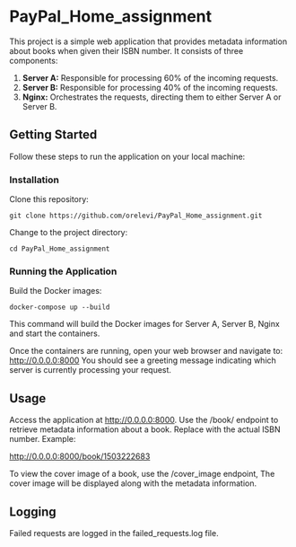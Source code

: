 # PayPal_Home_assignment
 
This project is a simple web application that provides metadata information about books when given their ISBN number. It consists of three components:

1. **Server A:** Responsible for processing 60% of the incoming requests.
2. **Server B:** Responsible for processing 40% of the incoming requests.
3. **Nginx:** Orchestrates the requests, directing them to either Server A or Server B.
   
## Getting Started
Follow these steps to run the application on your local machine:

### Installation
Clone this repository:

```
git clone https://github.com/orelevi/PayPal_Home_assignment.git
```

Change to the project directory:

```
cd PayPal_Home_assignment
```

### Running the Application
Build the Docker images:

```
docker-compose up --build
```

This command will build the Docker images for Server A, Server B, Nginx and start the containers.

Once the containers are running, open your web browser and navigate to:
http://0.0.0.0:8000
You should see a greeting message indicating which server is currently processing your request.

## Usage
Access the application at http://0.0.0.0:8000.
Use the /book/<ISBN> endpoint to retrieve metadata information about a book. Replace <ISBN> with the actual ISBN number.
Example:

http://0.0.0.0:8000/book/1503222683

To view the cover image of a book, use the /cover_image endpoint, The cover image will be displayed along with the metadata information.
## Logging
Failed requests are logged in the failed_requests.log file.
